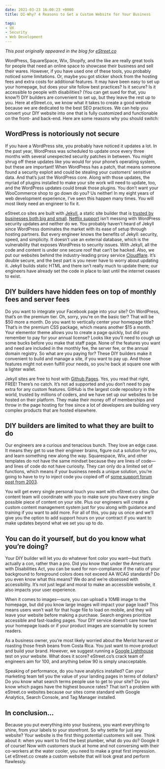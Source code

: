 ```yaml
---
date: 2021-03-23 16:00:23 +0000
title: DI-Why? 4 Reasons to Get a Custom Website for Your Business

tags:
- UX
- Security
- Web Development
---
```

_This post originally appeared in the blog for [eStreet.co](https://estreet.co/blog/di-why-4-reasons-to-get-a-custom-website-for-your-business/)_

WordPress, SquareSpace, Wix, Shopify, and the like are really great tools for people that need an online space to showcase their business and sell their wares. However, if you have used one of these tools, you probably noticed some limitations. Or, maybe you got sticker shock from the hosting fees and extra costs for additional features. It may have been easy to set up your homepage, but does your site follow best practices? Is it secure? Is it accessible to people with disabilities? (You can get sued for that, you know?) DIY builders are convenient to set up, but they leave the rest up to you. Here at eStreet.co, we know what it takes to create a good website because we are dedicated to the best SEO practices. We can help you convert your DIY website into one that is fully customized and functionable on the front- and back-end. Here are some reasons why you should switch:

## WordPress is notoriously not secure

If you have a WordPress site, you probably have noticed it updates a lot. In the past year, WordPress was scheduled to update once every three months with several unexpected security patches in between. You might shrug off these updates like you would for your phone’s operating system, but these are important! When WordPress has a patch, that means someone found a security exploit and could be stealing your customers’ sensitive data. And that’s just the WordPress core. Along with those updates, the myriad of plugins installed to make your site work will need to update, too, and the WordPress updates could break those plugins. You don’t want your WooCommerce shop to go down do you? Us neither! In my eight years of web development experience, I’ve seen this happen many times. You will most likely need an engineer to fix it.

eStreet.co sites are built with [Jekyll](https://jekyllrb.com/), a static site builder that is [trusted by businesses both big and small](https://jekyllrb.com/showcase/). [Netflix support](https://devices.netflix.com/en/) isn’t messing with WordPress security updates and neither do we. You probably haven’t heard of Jekyll since WordPress dominates the market with its ease of setup through hosting partners. But every engineer knows the benefits of Jekyll: security, speed, and simplicity. It doesn’t use an external database, which is the vulnerability that exposes WordPress to security issues. With Jekyll, all the code and content is under one secure roof that can’t be hacked. Also, we put our websites behind the industry-leading proxy service [Cloudflare](https://www.cloudflare.com/). It’s double secure, and the best part is you never have to worry about updating it. Jekyll builds static HTML and there isn’t really much to update there; our engineers have already set the code in place to last until the internet ceases to exist.

## DIY builders have hidden fees on top of monthly fees and server fees

Do you want to integrate your Facebook page into your site? On WordPress, that’s on the premium tier. Oh, sorry, you’re on the basic tier? That will be $50 more a month. Do you want to vertically center your homepage title? That’s in the premium CSS package, which means another $15 a month. Your elementor theme allows you to create a page quickly, but did you remember to pay for your annual license? Looks like you’ll need to cough up some bucks before you make that staff page. None of the features you want and need are included in the monthly fee, the server fee, or the annual domain registry. So what are you paying for? These DIY builders make it convenient to build and manage a site, if you want to pay up. And those features might not even fulfill your needs, so you’re back at square one with a lighter wallet.

Jekyll sites are free to host with [Github Pages](https://pages.github.com/). Yes, you read that right, FREE! There’s no catch. It’s not ad supported and you don’t need to pay extra for any custom features. GitHub is the largest code repository in the world, trusted by millions of coders, and we have set up our websites to be hosted on their platform. They make their money off of memberships and throw in the page hosting for free since a lot of developers are building very complex products that are hosted elsewhere.

## DIY builders are limited to what they are built to do

Our engineers are a curious and tenacious bunch. They love an edge case. It means they get to use their engineer brains, figure out a solution for you, and learn something new along the way. Squarespace, Wix, and other templates do not have the same mindset because they are lines of code—and lines of code do not have curiosity. They can only do a limited set of functions, which means if your business needs a unique solution, you’re going to have to try to inject code you copied off of [some support forum post from 2003](https://imgs.xkcd.com/comics/wisdom_of_the_ancients.png).

You will get every single personal touch you want with eStreet.co sites. Our content team will coordinate with you to make sure you have every single possible piece of content on your site. Plus our engineers will create a custom content management system just for you along with guidance and training if you want to add more. For all of this, you pay us once and we’ll give you the option to add support hours on your contract if you want to make updates beyond what we set you up to do.

## You can do it yourself, but do you know what you’re doing?

Your DIY builder will let you do whatever font color you want—but that’s actually a con, rather than a pro. Did you know that under the Americans with Disabilities Act, you can be sued for non-compliance if the ratio of your background to foreground colors does not exceed AA WCAG standards? Do you even know what this means? We do and we’re obsessed with accessibility. It’s not just legal and moral to make an accessible website, it also impacts your user experience.

When it comes to images—sure, you can upload a 10MB image to the homepage, but did you know large images will impact your page load? This means users won’t wait for that huge file to load on mobile, and they will leave your website before making a purchase. Search engines prioritize accessible and fast-loading pages. Your DIY service doesn’t care how fast your homepage loads or if your product images are scannable by screen readers.

As a business owner, you’re most likely worried about the Merlot harvest or roasting those fresh beans from Costa Rica. You just want to move product and build your brand. However, we suggest running a [Google Lighthouse](https://developers.google.com/web/tools/lighthouse) test on your website. What does it score? eStreet.co’s crack team of engineers aim for 100, and anything below 90 is simply unacceptable.

Speaking of performance, do you have analytics installed? Can your marketing team tell you the value of your landing pages in terms of dollars? Do you know what search terms people use to get to your site? Do you know which pages have the highest bounce rates? That isn’t a problem with eStreet.co websites because our sites come standard with Google Analytics, Search Console, and Tag Manager installed.

## In conclusion...

Because you put everything into your business, you want everything to shine, from your labels to your storefront. So why settle for just any website? Your website is the first thing potential customers will see. Think about it: when you want to find the best plumber, what do you do? Google it of course! Now with customers stuck at home and not conversing with their co-workers at the water cooler, you need to make a great first impression. Let eStreet.co create a custom website that will look great and perform flawlessly.